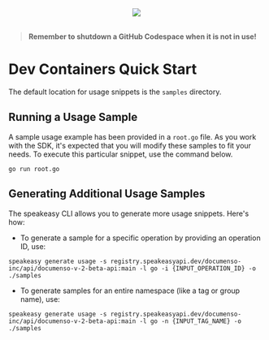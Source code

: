
<div align="center">
    <a href="https://codespaces.new/documenso/sdk-go.git/tree/main"><img src="https://github.com/codespaces/badge.svg" /></a>
</div>
<br>

> **Remember to shutdown a GitHub Codespace when it is not in use!**

# Dev Containers Quick Start

The default location for usage snippets is the `samples` directory.

## Running a Usage Sample

A sample usage example has been provided in a `root.go` file. As you work with the SDK, it's expected that you will modify these samples to fit your needs. To execute this particular snippet, use the command below.

```
go run root.go
```

## Generating Additional Usage Samples

The speakeasy CLI allows you to generate more usage snippets. Here's how:

- To generate a sample for a specific operation by providing an operation ID, use:

```
speakeasy generate usage -s registry.speakeasyapi.dev/documenso-inc/api/documenso-v-2-beta-api:main -l go -i {INPUT_OPERATION_ID} -o ./samples
```

- To generate samples for an entire namespace (like a tag or group name), use:

```
speakeasy generate usage -s registry.speakeasyapi.dev/documenso-inc/api/documenso-v-2-beta-api:main -l go -n {INPUT_TAG_NAME} -o ./samples
```

